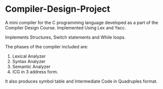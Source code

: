 # Compiler-Design-Project

A mini compiler for the C programming language developed as a part of the Compiler Design Course.
Implemented Using Lex and Yacc.

Implements Structures, Switch statements and While loops.

The phases of the compiler included are:
1. Lexical Analyzer
2. Syntax Analyzer
3. Semantic Analyzer
4. ICG in 3 address form.

It also produces symbol table and Intermediate Code in Quadruples format.
